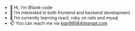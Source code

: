- 👋 Hi, I’m @Iank-code
- 👀 I’m interested in both frontend and backend development
- 🌱 I’m currently learning react, ruby on rails and mysql
- 📫 You can reach me via kian99564@gmail.com

<!---
Iank-code/Iank-code is a ✨ special ✨ repository because its `README.md` (this file) appears on your GitHub profile.
You can click the Preview link to take a look at your changes.
--->

